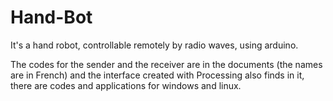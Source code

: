 # Hand-Bot
It's a hand robot, controllable remotely by radio waves, using arduino.

The codes for the sender and the receiver 
are in the documents (the names are in French)
and the interface created with Processing also 
finds in it, there are codes and applications for windows and linux.
